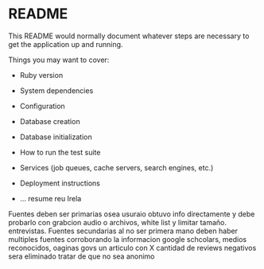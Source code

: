 # README

This README would normally document whatever steps are necessary to get the
application up and running.

Things you may want to cover:

* Ruby version

* System dependencies

* Configuration

* Database creation

* Database initialization

* How to run the test suite

* Services (job queues, cache servers, search engines, etc.)

* Deployment instructions

* ...
resume reu Irela 

Fuentes deben ser primarias osea usuraio obtuvo info directamente y debe probarlo con grabcion audio o archivos, white list y limitar tamaño. entrevistas.
Fuentes secundarias al no ser primera mano deben haber multiples fuentes corroborando la informacion
google schcolars, medios reconocidos, oaginas govs
un articulo con X cantidad de reviews negativos sera eliminado 
tratar de que no sea anonimo 